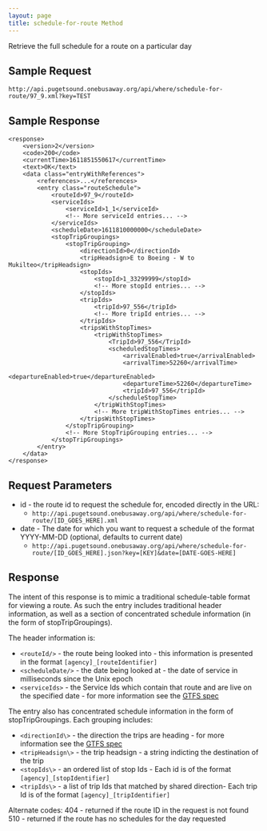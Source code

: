 ```yaml
---
layout: page
title: schedule-for-route Method
---
```


Retrieve the full schedule for a route on a particular day

## Sample Request

~~~
http://api.pugetsound.onebusaway.org/api/where/schedule-for-route/97_9.xml?key=TEST
~~~


## Sample Response

    <response>
    	<version>2</version>
    	<code>200</code>
    	<currentTime>1611851550617</currentTime>
    	<text>OK</text>
    	<data class="entryWithReferences">
    		<references>...</references>
    		<entry class="routeSchedule">
    			<routeId>97_9</routeId>
    			<serviceIds>
    				<serviceId>1_1</serviceId>
    				<!-- More serviceId entries... -->
    			</serviceIds>
    			<scheduleDate>1611810000000</scheduleDate>
    			<stopTripGroupings>
    				<stopTripGrouping>
    					<directionId>0</directionId>
    					<tripHeadsign>E to Boeing - W to Mukilteo</tripHeadsign>
    					<stopIds>
    						<stopId>1_33299999</stopId>
    						<!-- More stopId entries... -->
    					</stopIds>
    					<tripIds>
    						<tripId>97_556</tripId>
    						<!-- More tripId entries... -->
    					</tripIds>
    					<tripsWithStopTimes>
                            <tripWithStopTimes>
                                <TripId>97_556</TripId>
                                <scheduledStopTimes>
                                    <arrivalEnabled>true</arrivalEnabled>
                                    <arrivalTime>52260</arrivalTime>
                                    <departureEnabled>true</departureEnabled>
                                    <departureTime>52260</departureTime>
                                    <tripId>97_556</tripId>
                                </scheduleStopTime>
                            </tripWithStopTimes>
                            <!-- More tripWithStopTimes entries... -->
                        </tripsWithStopTimes>
    				</stopTripGrouping>
    				<!-- More StopTripGrouping entries... -->
    			</stopTripGroupings>
    		</entry>
    	</data>
    </response>


## Request Parameters

* id - the route id to request the schedule for, encoded directly in the URL:
	* `http://api.pugetsound.onebusaway.org/api/where/schedule-for-route/[ID_GOES_HERE].xml`
* date - The date for which you want to request a schedule of the format YYYY-MM-DD (optional, defaults to current date)
    * `http://api.pugetsound.onebusaway.org/api/where/schedule-for-route/[ID_GOES_HERE].json?key=[KEY]&date=[DATE-GOES-HERE]`


## Response


The intent of this response is to mimic a traditional schedule-table format for viewing a route. As such the entry includes traditional header information, as well as a section of concentrated schedule information (in the form of stopTripGroupings).

The header information is:
* `<routeId/>` - the route being looked into -  this information is presented in the format `[agency]_[routeIdentifier]`
* `<scheduleDate/>` - the date being looked at  -  the date of service in milliseconds since the Unix epoch
* `<serviceIds>` - the Service Ids which contain that route and are live on the specified date -  for more information see the [GTFS spec](http://code.google.com/transit/spec/transit_feed_specification.html)

The entry also has concentrated schedule information in the form of stopTripGroupings. Each grouping includes:
* `<directionId\>` - the direction the trips are heading -  for more information see the [GTFS spec](http://code.google.com/transit/spec/transit_feed_specification.html)
* `<tripHeadsign\>` - the trip headsign - a string indicting the destination of the trip
* `<stopIds\>` - an ordered list of stop Ids - Each id is of the format `[agency]_[stopIdentifier]`
* `<tripIds\>` - a list of trip Ids that matched by shared direction- Each trip Id is of the format `[agency]_[tripIdentifier]`


Alternate codes:
404 - returned if the route ID in the request is not found
510 - returned if the route has no schedules for the day requested
